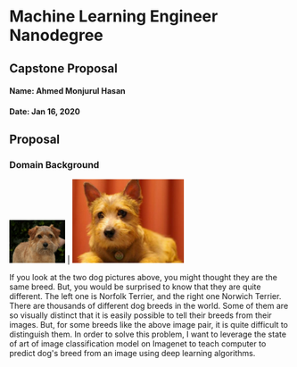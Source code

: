 # Machine Learning Engineer Nanodegree

## Capstone Proposal

#### Name: Ahmed Monjurul Hasan
#### Date: Jan 16, 2020

## Proposal

### Domain Background
<img src="Norfolk.jpg" width="100"> | <img src="Norwich.jpg" width="200">
<p> If you look at the two dog pictures above, you might thought they are the same breed. But, you would be surprised to know that they are quite different. The left one is Norfolk Terrier, and the right one Norwich Terrier. There are thousands of different dog breeds in the world. Some of them are so visually distinct  that it is easily possible to tell their breeds from their images. But, for some breeds like the above image pair, it is quite difficult to distinguish them. In order to solve this problem, I want to leverage the state of art of image classification model on Imagenet to teach computer to predict dog's breed from an image using deep learning algorithms.

